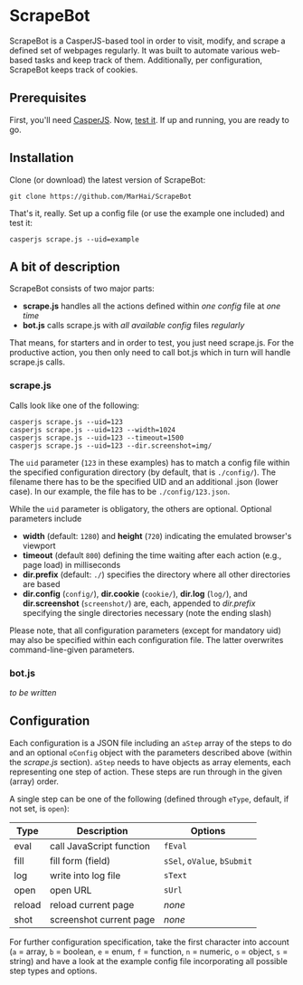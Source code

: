 # ScrapeBot
ScrapeBot is a CasperJS-based tool in order to visit, modify, and scrape a defined set of webpages regularly. It was built to automate various web-based tasks and keep track of them. Additionally, per configuration, ScrapeBot keeps track of cookies.

## Prerequisites
First, you'll need [CasperJS](http://casperjs.org/). Now, [test it](http://docs.casperjs.org/en/latest/quickstart.html). If up and running, you are ready to go.

## Installation
Clone (or download) the latest version of ScrapeBot:

```
git clone https://github.com/MarHai/ScrapeBot
```

That's it, really. Set up a config file (or use the example one included) and test it:

```
casperjs scrape.js --uid=example
```

## A bit of description
ScrapeBot consists of two major parts:
* **scrape.js** handles all the actions defined within _one config_ file at _one time_
* **bot.js** calls scrape.js with _all available config_ files _regularly_

That means, for starters and in order to test, you just need scrape.js.
For the productive action, you then only need to call bot.js which in turn will handle scrape.js calls.

### scrape.js
Calls look like one of the following:
```
casperjs scrape.js --uid=123
casperjs scrape.js --uid=123 --width=1024
casperjs scrape.js --uid=123 --timeout=1500
casperjs scrape.js --uid=123 --dir.screenshot=img/
```

The `uid` parameter (`123` in these examples) has to match a config file within the specified configuration directory (by default, that is `./config/`). The filename there has to be the specified UID and an additional .json (lower case). In our example, the file has to be `./config/123.json`.

While the `uid` parameter is obligatory, the others are optional. Optional parameters include
* **width** (default: `1280`) and **height** (`720`) indicating the emulated browser's viewport
* **timeout** (default `800`) defining the time waiting after each action (e.g., page load) in milliseconds
* **dir.prefix** (default: `./`) specifies the directory where all other directories are based
* **dir.config** (`config/`), **dir.cookie** (`cookie/`), **dir.log** (`log/`), and **dir.screenshot** (`screenshot/`) are, each, appended to _dir.prefix_ specifying the single directories necessary (note the ending slash)

Please note, that all configuration parameters (except for mandatory uid) may also be specified within each configuration file. The latter overwrites command-line-given parameters.

### bot.js
_to be written_

## Configuration
Each configuration is a JSON file including an `aStep` array of the steps to do and an optional `oConfig` object with the parameters described above (within the _scrape.js_ section). `aStep` needs to have objects as array elements, each representing one step of action. These steps are run through in the given (array) order.

A single step can be one of the following (defined through `eType`, default, if not set, is `open`):

| Type | Description | Options |
|------|-------------|---------|
|eval  |call JavaScript function |`fEval`|
|fill  |fill form (field) |`sSel`, `oValue`, `bSubmit`|
|log   |write into log file |`sText`|
|open  |open URL |`sUrl`|
|reload|reload current page |_none_|
|shot  |screenshot current page |_none_|

For further configuration specification, take the first character into account (`a` = array, `b` = boolean, `e` = enum, `f` = function, `n` = numeric, `o` = object, `s` = string) and have a look at the example config file incorporating all possible step types and options.

